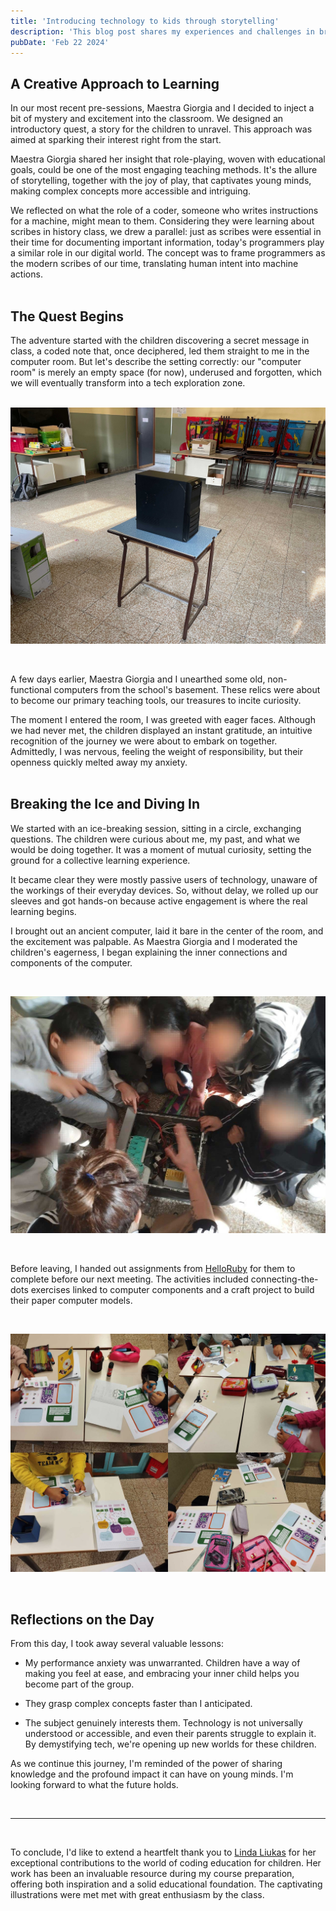 ```yaml
---
title: 'Introducing technology to kids through storytelling'
description: 'This blog post shares my experiences and challenges in bringing the magic of tech to a young audience in Turin. It is a reflection on bridging the gap between curiosity and understanding, tailored for educators parents, and anyone interested in the transformative power of tech education.'
pubDate: 'Feb 22 2024'
---
```


## A Creative Approach to Learning

In our most recent pre-sessions, Maestra Giorgia and I decided to inject a bit of mystery and excitement into the classroom. We designed an introductory quest, a story for the children to unravel. This approach was aimed at sparking their interest right from the start.<br>

Maestra Giorgia shared her insight that role-playing, woven with educational goals, could be one of the most engaging teaching methods. It's the allure of storytelling, together with the joy of play, that captivates young minds, making complex concepts more accessible and intriguing.

We reflected on what the role of a coder, someone who writes instructions for a machine, might mean to them. Considering they were learning about scribes in history class, we drew a parallel: just as scribes were essential in their time for documenting important information, today's programmers play a similar role in our digital world. The concept was to frame programmers as the modern scribes of our time, translating human intent into machine actions.
<br /><br />

## The Quest Begins

The adventure started with the children discovering a secret message in class, a coded note that, once deciphered, led them straight to me in the computer room. But let's describe the setting correctly: our "computer room" is merely an empty space (for now), underused and forgotten, which we will eventually transform into a tech exploration zone.
<br />
<br />

![Our Computer Room made by just one old computer in an empty room](./images/computer-room.jpg)

<br />

A few days earlier, Maestra Giorgia and I unearthed some old, non-functional computers from the school's basement. These relics were about to become our primary teaching tools, our treasures to incite curiosity.

The moment I entered the room, I was greeted with eager faces. Although we had never met, the children displayed an instant gratitude, an intuitive recognition of the journey we were about to embark on together. Admittedly, I was nervous, feeling the weight of responsibility, but their openness quickly melted away my anxiety.
<br /><br />

## Breaking the Ice and Diving In

We started with an ice-breaking session, sitting in a circle, exchanging questions. The children were curious about me, my past, and what we would be doing together. It was a moment of mutual curiosity, setting the ground for a collective learning experience.

It became clear they were mostly passive users of technology, unaware of the workings of their everyday devices. So, without delay, we rolled up our sleeves and got hands-on because active engagement is where the real learning begins.

I brought out an ancient computer, laid it bare in the center of the room, and the excitement was palpable. As Maestra Giorgia and I moderated the children's eagerness, I began explaining the inner connections and components of the computer.

<br />

![An open computer with kids looking inside while someone is explaining](./images/look-pc.jpg)

<br />

Before leaving, I handed out assignments from [HelloRuby](http://helloruby.com) for them to complete before our next meeting. The activities included connecting-the-dots exercises linked to computer components and a craft project to build their paper computer models.

<br />

![Illustration of paper computer and connect-the-dots taken from helloruby.com](./images/making-pc.jpg)

<br />

## Reflections on the Day

From this day, I took away several valuable lessons:

- My performance anxiety was unwarranted. Children have a way of making you feel at ease, and embracing your inner child helps you become part of the group.

- They grasp complex concepts faster than I anticipated.

- The subject genuinely interests them. Technology is not universally understood or accessible, and even their parents struggle to explain it. By demystifying tech, we're opening up new worlds for these children.

As we continue this journey, I'm reminded of the power of sharing knowledge and the profound impact it can have on young minds. I'm looking forward to what the future holds.

<br /><hr><br />

To conclude, I'd like to extend a heartfelt thank you to [Linda Liukas](http://lindaliukas.com) for her exceptional contributions to the world of coding education for children. Her work has been an invaluable resource during my course preparation, offering both inspiration and a solid educational foundation. The captivating illustrations were met met with great enthusiasm by the class.
